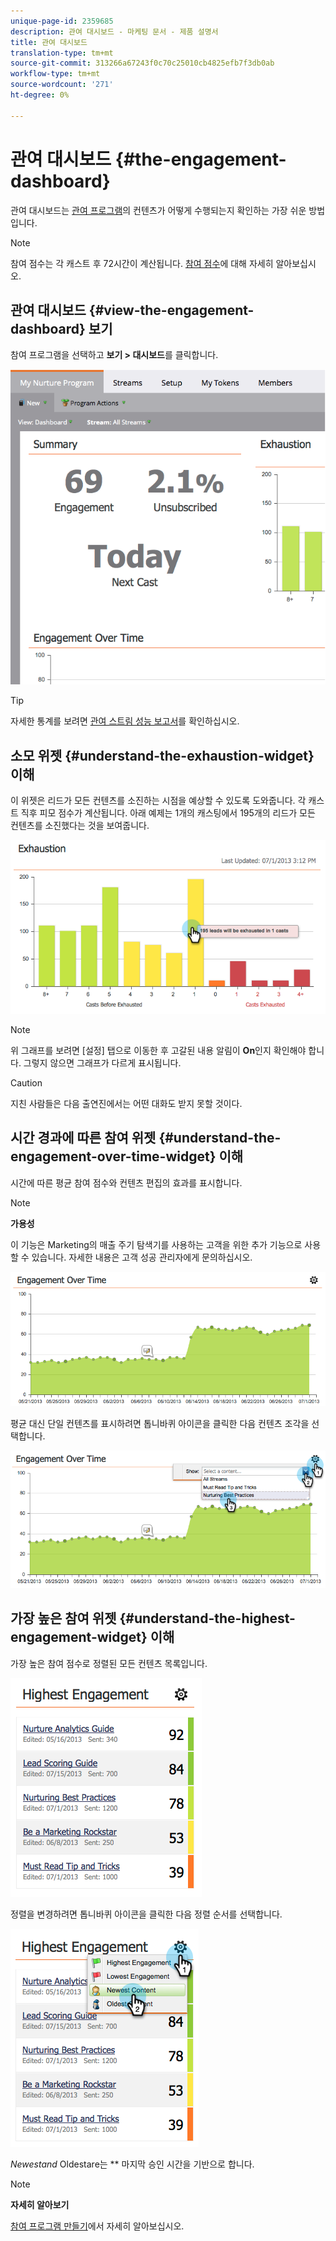 ```yaml
---
unique-page-id: 2359685
description: 관여 대시보드 - 마케팅 문서 - 제품 설명서
title: 관여 대시보드
translation-type: tm+mt
source-git-commit: 313266a67243f0c70c25010cb4825efb7f3db0ab
workflow-type: tm+mt
source-wordcount: '271'
ht-degree: 0%

---
```



# 관여 대시보드 {#the-engagement-dashboard}

관여 대시보드는 [관여 프로그램](http://docs.marketo.com/display/docs/drip+nurturing)의 컨텐츠가 어떻게 수행되는지 확인하는 가장 쉬운 방법입니다.

>[!NOTE]
>
>참여 점수는 각 캐스트 후 72시간이 계산됩니다. [참여 점수](understanding-the-engagement-score.md)에 대해 자세히 알아보십시오.

## 관여 대시보드 {#view-the-engagement-dashboard} 보기

참여 프로그램을 선택하고 **보기 > 대시보드**&#x200B;를 클릭합니다.

![](assets/image2014-9-15-16-3a42-3a41.png)

>[!TIP]
>
>자세한 통계를 보려면 [관여 스트림 성능 보고서](engagement-stream-performance-report.md)를 확인하십시오.

## 소모 위젯 {#understand-the-exhaustion-widget} 이해

이 위젯은 리드가 모든 컨텐츠를 소진하는 시점을 예상할 수 있도록 도와줍니다. 각 캐스트 직후 피모 점수가 계산됩니다. 아래 예제는 1개의 캐스팅에서 195개의 리드가 모든 컨텐츠를 소진했다는 것을 보여줍니다.

![](assets/image2014-9-15-16-3a45-3a10.png)

>[!NOTE]
>
>위 그래프를 보려면 [설정] 탭으로 이동한 후 고갈된 내용 알림이 **On**&#x200B;인지 확인해야 합니다. 그렇지 않으면 그래프가 다르게 표시됩니다.

>[!CAUTION]
>
>지친 사람들은 다음 출연진에서는 어떤 대화도 받지 못할 것이다.

## 시간 경과에 따른 참여 위젯 {#understand-the-engagement-over-time-widget} 이해

시간에 따른 평균 참여 점수와 컨텐츠 편집의 효과를 표시합니다.

>[!NOTE]
>
>**가용성**
>
>이 기능은 Marketing의 매출 주기 탐색기를 사용하는 고객을 위한 추가 기능으로 사용할 수 있습니다. 자세한 내용은 고객 성공 관리자에게 문의하십시오.

![](assets/image2014-9-15-16-3a45-3a50.png)

평균 대신 단일 컨텐츠를 표시하려면 톱니바퀴 아이콘을 클릭한 다음 컨텐츠 조각을 선택합니다.

![](assets/image2014-9-15-16-3a46-3a45.png)

## 가장 높은 참여 위젯 {#understand-the-highest-engagement-widget} 이해

가장 높은 참여 점수로 정렬된 모든 컨텐츠 목록입니다.

![](assets/image2014-9-15-16-3a46-3a54.png)

정렬을 변경하려면 톱니바퀴 아이콘을 클릭한 다음 정렬 순서를 선택합니다.

![](assets/image2014-9-15-16-3a46-3a58.png)

*Newestand* Oldestare는  ** 마지막 승인 시간을 기반으로 합니다.

>[!NOTE]
>
>**자세히 알아보기**
>
>[참여 프로그램 만들기](../../../../product-docs/email-marketing/drip-nurturing/creating-an-engagement-program/create-an-engagement-program.md)에서 자세히 알아보십시오.


